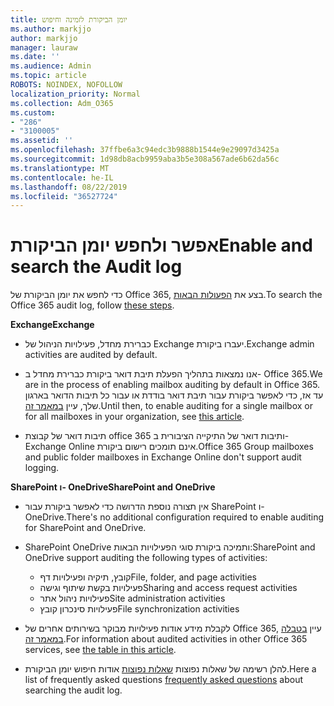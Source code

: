 ```yaml
---
title: יומן הביקורת לזמינה וחיפוש
ms.author: markjjo
author: markjjo
manager: lauraw
ms.date: ''
ms.audience: Admin
ms.topic: article
ROBOTS: NOINDEX, NOFOLLOW
localization_priority: Normal
ms.collection: Adm_O365
ms.custom:
- "286"
- "3100005"
ms.assetid: ''
ms.openlocfilehash: 37ffbe6a3c94edc3b9888b1544e9e29097d3425a
ms.sourcegitcommit: 1d98db8acb9959aba3b5e308a567ade6b62da56c
ms.translationtype: MT
ms.contentlocale: he-IL
ms.lasthandoff: 08/22/2019
ms.locfileid: "36527724"
---
```

# <a name="enable-and-search-the-audit-log"></a><span data-ttu-id="fa1ea-102">אפשר ולחפש יומן הביקורת</span><span class="sxs-lookup"><span data-stu-id="fa1ea-102">Enable and search the Audit log</span></span>

<span data-ttu-id="fa1ea-103">כדי לחפש את יומן הביקורת של Office 365, בצע את [הפעולות הבאות](https://docs.microsoft.com/office365/securitycompliance/search-the-audit-log-in-security-and-compliance#search-the-audit-log).</span><span class="sxs-lookup"><span data-stu-id="fa1ea-103">To search the Office 365 audit log, follow [these steps](https://docs.microsoft.com/office365/securitycompliance/search-the-audit-log-in-security-and-compliance#search-the-audit-log).</span></span>

<span data-ttu-id="fa1ea-104">**Exchange**</span><span class="sxs-lookup"><span data-stu-id="fa1ea-104">**Exchange**</span></span>

- <span data-ttu-id="fa1ea-105">כברירת מחדל, פעילויות הניהול של Exchange יעברו ביקורת.</span><span class="sxs-lookup"><span data-stu-id="fa1ea-105">Exchange admin activities are audited by default.</span></span>

- <span data-ttu-id="fa1ea-106">אנו נמצאות בתהליך הפעלת תיבת דואר ביקורת כברירת מחדל ב- Office 365.</span><span class="sxs-lookup"><span data-stu-id="fa1ea-106">We are in the process of enabling mailbox auditing by default in Office 365.</span></span> <span data-ttu-id="fa1ea-107">עד אז, כדי לאפשר ביקורת עבור תיבת דואר בודדת או עבור כל תיבות הדואר בארגון שלך, עיין [במאמר זה](https://docs.microsoft.com/office365/securitycompliance/enable-mailbox-auditing).</span><span class="sxs-lookup"><span data-stu-id="fa1ea-107">Until then, to enable auditing for a single mailbox or for all mailboxes in your organization, see  [this article](https://docs.microsoft.com/office365/securitycompliance/enable-mailbox-auditing).</span></span>

- <span data-ttu-id="fa1ea-108">תיבות דואר של קבוצת office 365 ותיבות דואר של התיקייה הציבורית ב- Exchange Online אינם תומכים רישום ביקורת.</span><span class="sxs-lookup"><span data-stu-id="fa1ea-108">Office 365 Group mailboxes and public folder mailboxes in Exchange Online don't support audit logging.</span></span>

<span data-ttu-id="fa1ea-109">**SharePoint ו- OneDrive**</span><span class="sxs-lookup"><span data-stu-id="fa1ea-109">**SharePoint and OneDrive**</span></span>

- <span data-ttu-id="fa1ea-110">אין תצורה נוספת הדרושה כדי לאפשר ביקורת עבור SharePoint ו- OneDrive.</span><span class="sxs-lookup"><span data-stu-id="fa1ea-110">There's no additional configuration required to enable auditing for SharePoint and OneDrive.</span></span>

- <span data-ttu-id="fa1ea-111">SharePoint OneDrive ותמיכה ביקורת סוגי הפעילויות הבאות:</span><span class="sxs-lookup"><span data-stu-id="fa1ea-111">SharePoint and OneDrive support auditing the following types of activities:</span></span>

    - <span data-ttu-id="fa1ea-112">קובץ, תיקיה ופעילויות דף</span><span class="sxs-lookup"><span data-stu-id="fa1ea-112">File, folder, and page activities</span></span>
    - <span data-ttu-id="fa1ea-113">פעילויות בקשת שיתוף וגישה</span><span class="sxs-lookup"><span data-stu-id="fa1ea-113">Sharing and access request activities</span></span>
    - <span data-ttu-id="fa1ea-114">פעילויות ניהול אתר</span><span class="sxs-lookup"><span data-stu-id="fa1ea-114">Site administration activities</span></span>
    - <span data-ttu-id="fa1ea-115">פעילויות סינכרון קובץ</span><span class="sxs-lookup"><span data-stu-id="fa1ea-115">File synchronization activities</span></span>

- <span data-ttu-id="fa1ea-116">לקבלת מידע אודות פעילויות מבוקר בשירותים אחרים של Office 365, עיין [בטבלה במאמר זה](https://docs.microsoft.com/office365/securitycompliance/search-the-audit-log-in-security-and-compliance#audited-activities).</span><span class="sxs-lookup"><span data-stu-id="fa1ea-116">For information about audited activities in other Office 365 services, see  [the table in this article](https://docs.microsoft.com/office365/securitycompliance/search-the-audit-log-in-security-and-compliance#audited-activities).</span></span>

- <span data-ttu-id="fa1ea-117">להלן רשימה של שאלות נפוצות [שאלות נפוצות](https://docs.microsoft.com/office365/securitycompliance/search-the-audit-log-in-security-and-compliance#frequently-asked-questions) אודות חיפוש יומן הביקורת.</span><span class="sxs-lookup"><span data-stu-id="fa1ea-117">Here a list of frequently asked questions [frequently asked questions](https://docs.microsoft.com/office365/securitycompliance/search-the-audit-log-in-security-and-compliance#frequently-asked-questions) about searching the audit log.</span></span>